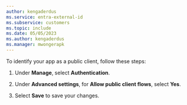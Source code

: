 ```yaml
---
author: kengaderdus
ms.service: entra-external-id
ms.subservice: customers
ms.topic: include
ms.date: 05/05/2023
ms.author: kengaderdus
ms.manager: mwongerapk
---
```

To identify your app as a public client, follow these steps:

1. Under **Manage**, select **Authentication**. 

1. Under **Advanced settings**, for **Allow public client flows**, select **Yes**. 

1. Select **Save** to save your changes.